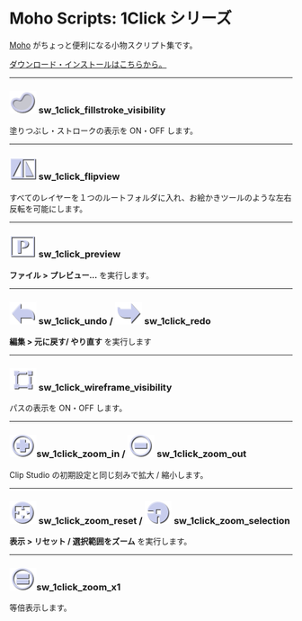 # Moho Scripts: 1Click シリーズ

[Moho](https://www.mohoanimation.com/) がちょっと便利になる小物スクリプト集です。

[ダウンロード・インストールはこちらから。](https://github.com/sootwork/moho-scripts)

---

### ![](https://raw.githubusercontent.com/sootwork/moho-scripts/master/sw_1click_series/Moho%20Custom%20Content/Moho%20Pro/scripts/tool/sw_1click_fillstroke_visibility%402x.png) sw_1click_fillstroke_visibility

塗りつぶし・ストロークの表示を ON・OFF します。

---

### ![alt](https://raw.githubusercontent.com/sootwork/moho-scripts/master/sw_1click_series/Moho%20Custom%20Content/Moho%20Pro/scripts/tool/sw_1click_flipview%402x.png) sw_1click_flipview

すべてのレイヤーを１つのルートフォルダに入れ、お絵かきツールのような左右反転を可能にします。

---

### ![alt](https://raw.githubusercontent.com/sootwork/moho-scripts/master/sw_1click_series/Moho%20Custom%20Content/Moho%20Pro/scripts/tool/sw_1click_preview%402x.png) sw_1click_preview

**ファイル > プレビュー...** を実行します。

---

### ![alt](https://raw.githubusercontent.com/sootwork/moho-scripts/master/sw_1click_series/Moho%20Custom%20Content/Moho%20Pro/scripts/tool/sw_1click_undo%402x.png) sw_1click_undo / ![alt](https://raw.githubusercontent.com/sootwork/moho-scripts/master/sw_1click_series/Moho%20Custom%20Content/Moho%20Pro/scripts/tool/sw_1click_redo%402x.png) sw_1click_redo

**編集 > 元に戻す/ やり直す** を実行します

---

### ![alt](https://raw.githubusercontent.com/sootwork/moho-scripts/master/sw_1click_series/Moho%20Custom%20Content/Moho%20Pro/scripts/tool/sw_1click_wireframe_visibility%402x.png) sw_1click_wireframe_visibility

パスの表示を ON・OFF します。

---

### ![](https://raw.githubusercontent.com/sootwork/moho-scripts/master/sw_1click_series/Moho%20Custom%20Content/Moho%20Pro/scripts/tool/sw_1click_zoom_in%402x.png)sw_1click_zoom_in / ![](https://raw.githubusercontent.com/sootwork/moho-scripts/master/sw_1click_series/Moho%20Custom%20Content/Moho%20Pro/scripts/tool/sw_1click_zoom_out%402x.png) sw_1click_zoom_out

Clip Studio の初期設定と同じ刻みで拡大 / 縮小します。

---

### ![](https://raw.githubusercontent.com/sootwork/moho-scripts/master/sw_1click_series/Moho%20Custom%20Content/Moho%20Pro/scripts/tool/sw_1click_zoom_reset%402x.png) sw_1click_zoom_reset / ![](https://raw.githubusercontent.com/sootwork/moho-scripts/master/sw_1click_series/Moho%20Custom%20Content/Moho%20Pro/scripts/tool/sw_1click_zoom_selection%402x.png) sw_1click_zoom_selection

**表示 > リセット / 選択範囲をズーム** を実行します。

---

### ![](https://raw.githubusercontent.com/sootwork/moho-scripts/master/sw_1click_series/Moho%20Custom%20Content/Moho%20Pro/scripts/tool/sw_1click_zoom_x1%402x.png)sw_1click_zoom_x1

等倍表示します。
